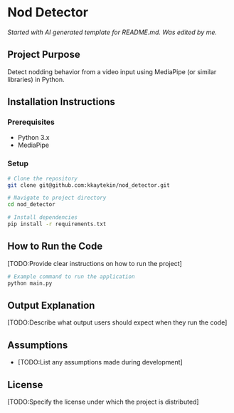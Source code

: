 # Nod Detector
*Started with AI generated template for README.md. Was edited by me.*
## Project Purpose
Detect nodding behavior from a video input using MediaPipe (or similar libraries) in Python.

## Installation Instructions
### Prerequisites
- Python 3.x
- MediaPipe

### Setup
```bash
# Clone the repository
git clone git@github.com:kkaytekin/nod_detector.git

# Navigate to project directory
cd nod_detector

# Install dependencies
pip install -r requirements.txt
```

## How to Run the Code
[TODO:Provide clear instructions on how to run the project]

```bash
# Example command to run the application
python main.py
```

## Output Explanation
[TODO:Describe what output users should expect when they run the code]

## Assumptions
- [TODO:List any assumptions made during development]

## License
[TODO:Specify the license under which the project is distributed]
